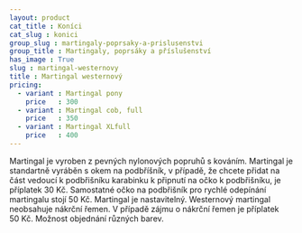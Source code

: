 ```yaml
---
layout: product
cat_title : Koníci
cat_slug : konici
group_slug : martingaly-poprsaky-a-prislusenstvi
group_title : Martingaly, poprsáky a příslušenství
has_image : True
slug : martingal-westernovy
title : Martingal westernový
pricing:
  - variant : Martingal pony
    price   : 300
  - variant : Martingal cob, full
    price   : 350
  - variant : Martingal XLfull
    price   : 400
---
```


Martingal je vyroben z pevných nylonových popruhů s kováním. 
Martingal je standartně vyráběn s okem na podbříšník, v případě, že chcete přidat na část vedoucí k podbřišníku karabinku k připnutí na očko k podbřišníku, je příplatek 30&nbsp;Kč. Samostatné očko na podbřišník pro rychlé odepínání martingalu stojí 50&nbsp;Kč.
Martingal je nastavitelný.
Westernový martingal neobsahuje nákrční řemen. V případě zájmu o nákrční řemen je příplatek 50&nbsp;Kč.
Možnost objednání různých barev.

